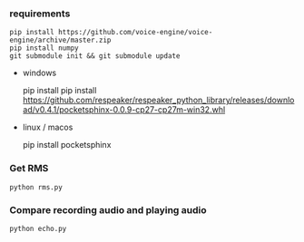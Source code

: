 
### requirements
```
pip install https://github.com/voice-engine/voice-engine/archive/master.zip
pip install numpy
git submodule init && git submodule update
```

+ windows

   pip install 
pip install https://github.com/respeaker/respeaker_python_library/releases/download/v0.4.1/pocketsphinx-0.0.9-cp27-cp27m-win32.whl

+ linux / macos

    pip install pocketsphinx

### Get RMS

```
python rms.py
```

### Compare recording audio and playing audio

```
python echo.py
```